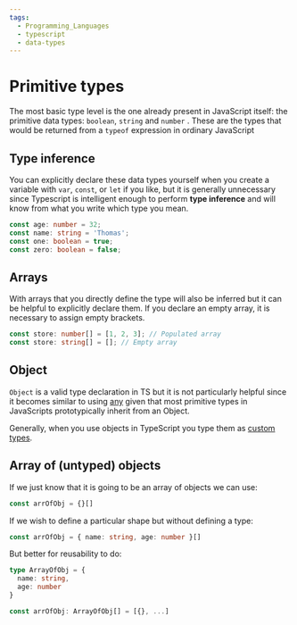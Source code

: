 ```yaml
---
tags:
  - Programming_Languages
  - typescript
  - data-types
---
```


# Primitive types

The most basic type level is the one already present in JavaScript itself: the primitive data types: `boolean`, `string` and `number` . These are the types that would be returned from a `typeof` expression in ordinary JavaScript

## Type inference

You can explicitly declare these data types yourself when you create a variable with `var`, `const`, or `let` if you like, but it is generally unnecessary since Typescript is intelligent enough to perform **type inference** and will know from what you write which type you mean.

```ts
const age: number = 32;
const name: string = 'Thomas';
const one: boolean = true;
const zero: boolean = false;
```

## Arrays

With arrays that you directly define the type will also be inferred but it can be helpful to explicitly declare them. If you declare an empty array, it is necessary to assign empty brackets.

```ts
const store: number[] = [1, 2, 3]; // Populated array
const store: string[] = []; // Empty array
```

## Object

`Object` is a valid type declaration in TS but it is not particularly helpful since it becomes similar to using [any](./Any.md) given that most primitive types in JavaScripts prototypically inherit from an Object.

Generally, when you use objects in TypeScript you type them as [custom types](./Custom_types.md).

## Array of (untyped) objects

If we just know that it is going to be an array of objects we can use:

```ts
const arrOfObj = {}[]
```

If we wish to define a particular shape but without defining a type:

```ts
const arrOfObj = { name: string, age: number }[]
```

But better for reusability to do:

```ts
type ArrayOfObj = {
  name: string,
  age: number
}

const arrOfObj: ArrayOfObj[] = [{}, ...]

```
